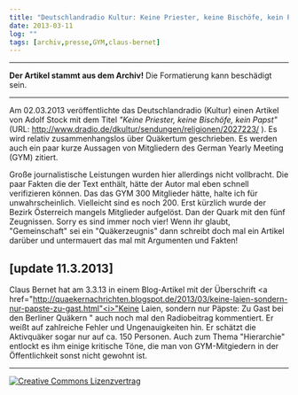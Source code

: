 ```yaml
---
title: "Deutschlandradio Kultur: Keine Priester, keine Bischöfe, kein Papst [update 11.3.2013]"
date: 2013-03-11
log: ""
tags: [archiv,presse,GYM,claus-bernet]
---
```

<hr><b>Der Artikel stammt aus dem Archiv!</b> Die Formatierung kann beschädigt sein.<hr>

Am 02.03.2013 veröffentlichte das Deutschlandradio (Kultur) einen Artikel von  Adolf Stock mit dem Titel <i>"Keine Priester, keine Bischöfe, kein Papst"</i> (URL: http://www.dradio.de/dkultur/sendungen/religionen/2027223/ ). Es wird relativ zusammenhangslos über Quäkertum geschrieben. Es werden auch ein paar kurze Aussagen von Mitgliedern des German Yearly Meeting (GYM) zitiert. 

Große journalistische Leistungen wurden hier allerdings nicht vollbracht. Die paar Fakten die der Text enthält, hätte der Autor mal eben schnell verifizieren können. Das das GYM 300 Mitglieder hätte, halte ich für unwahrscheinlich. Vielleicht sind es noch 200. Erst kürzlich wurde der Bezirk Österreich mangels Mitglieder aufgelöst. Dan der Quark mit den fünf Zeugnissen. Sorry es sind immer noch vier! Wenn ihr glaubt, "Gemeinschaft" sei ein "Quäkerzeugnis" dann schreibt doch mal ein Artikel darüber und untermauert das mal mit Argumenten und Fakten!
## [update 11.3.2013] ##

Claus Bernet hat am  3.3.13 in einem Blog-Artikel mit der Überschrift <a href="http://quaekernachrichten.blogspot.de/2013/03/keine-laien-sondern-nur-papste-zu-gast.html"<i>"Keine Laien, sondern nur Päpste: Zu Gast bei den Berliner Quäkern "</i></a> auch noch mal den Radiobeitrag kommentiert. Er weißt auf zahlreiche Fehler und Ungenauigkeiten hin. Er schätzt die Aktivquäker sogar nur auf ca. 150 Personen. Auch zum Thema "Hierarchie" entlockt es ihm einige kritische Töne, die man von GYM-Mitgiedern in der Öffentlichkeit sonst nicht gewohnt ist.

<hr>
<a rel="license" href="http://creativecommons.org/licenses/by-sa/3.0/"><img alt="Creative Commons Lizenzvertrag" style="border-width:0" src="http://i.creativecommons.org/l/by-sa/3.0/88x31.png" /></a>


